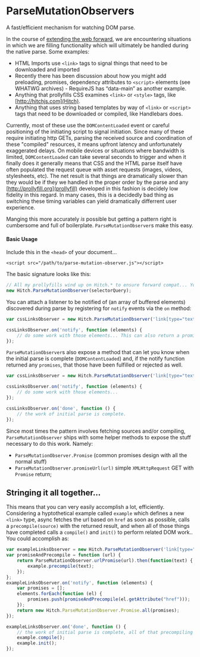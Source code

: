 ParseMutationObservers
======================

A fast/efficient mechanism for watching DOM parse.

In the course of [extending the web forward](http://extensiblewebmanifesto.org), we are encountering situations in which we are filling functionality which will ultimately be handled during the native parse.   Some examples:

* HTML Imports use `<link>` tags to signal things that need to be downloaded and imported
* Recently there has been discussion about how you might add preloading, promises, dependency attributes to `<script>` elements (see WHATWG archives) - RequireJS has “data-main” as another example.
* Anything that prollyfills CSS examines `<link>` or `<style>` tags, like [http://hitchjs.com](Hitch).
* Anything that uses string based templates by way of `<link>` or `<script>` tags that need to be downloaded or compiled, like Handlebars does.

Currently, most of these use the `DOMContentLoaded` event or careful positioning of the initiating script to signal initiation.  Since many of these require initiating http GETs, parsing the received source and coordination of these "compiled" resources, it means upfront latency and unfortunately exaggerated delays.  On mobile devices or situations where bandwidth is limited, `DOMContentLoaded` can take several seconds to trigger and when it finally does it generally means that CSS and the HTML parse itself have often populated the request queue with asset requests (images, videos, stylesheets, etc).  The net result is that things are dramatically slower than they would be if they we handled in the proper order by the parse and any [http://prollyfill.org](prollyfill) developed in this fashion is decidely low fidelity in this regard.  In many cases, this is a decidedly bad thing as switching these timing variables can yield dramatically differrent user experience.


Manging this more accurately *is* possible but getting a pattern right is cumbersome and full of boilerplate.  `ParseMutationObserver`s make this easy.

#### Basic Usage
Include this in the `<head>` of your document...
```
<script src="/path/to/parse-mutation-observer.js"></script>
```

The basic signature looks like this:
```javascript
// All my prollyfills wind up on Hitch.* to ensure forward compat... You can build unprefixed/unattached via grunt
new Hitch.ParseMutationObserver(selectorQuery);
```

You can attach a listener to be notified of (an array of buffered elements) discovered during parse by registering for `notify` events via the `on` method:
```javascript
var cssLinksObserver = new Hitch.ParseMutationObserver('link[type="text/css"]');

cssLinksObserver.on('notify', function (elements) {
	// do some work with those elements... This can also return a promise read below... 
});
```

`ParseMutationObserver`s also expose a method that can let you know when the initial parse is complete (`DOMContentLoaded`) and, if the notify function returned any `promises`, that those have been fulfilled or rejected as well. 

```javascript
var cssLinksObserver = new Hitch.ParseMutationObserver('link[type="text/css"]');

cssLinksObserver.on('notify', function (elements) {
	// do some work with those elements... 
});

cssLinksObserver.on('done', function () {
	// the work of initial parse is complete.
});
```

Since most times the pattern involves fetching sources and/or compiling, `ParseMutationObserver` ships with some helper methods to expose the stuff necessary 
to do this work.  Namely:

* `ParseMutationObserver.Promise` (common promises design with all the normal stuff) 
* `ParseMutationObserver.promiseUrl(url)` simple `XMLHttpRequest` GET with `Promise` return;

## Stringing it all together...
This means that you can very easily accomplish a lot, efficiently.  Considering a hyptothetical example called `example` which 
defines a new `<link>` type, async fetches the url based on `href` as soon as possible, calls a `precompile(source)` with the 
returned result, and when all of those things have completed calls a `compile()` and `init()` to perform related DOM work..
You could accomplish as:

```javascript
var exampleLinksObserver = new Hitch.ParseMutationObserver('link[type="text/example"]');
var promiseAndPrecompile = function (url) {
	return ParseMutationObserver.urlPromise(url).then(function(text) {
		example.precompile(text);
	});
};
exampleLinksObserver.on('notify', function (elements) {
	var promises = [];
	elements.forEach(function (el) {
		promises.push(promiseAndPrecompile(el.getAttribute("href")));
	});
	return new Hitch.ParseMutationObserver.Promise.all(promises);
});

exampleLinksObserver.on('done', function () {
	// the work of initial parse is complete, all of that precompiling stuff is done - go!
	example.compile();
	example.init();
});
```
